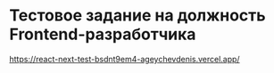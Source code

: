 # Тестовое задание на должность Frontend-разработчика #

https://react-next-test-bsdnt9em4-ageychevdenis.vercel.app/